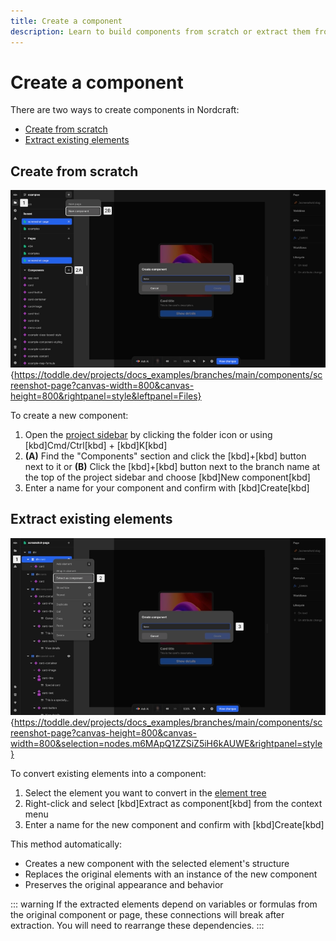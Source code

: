 ```yaml
---
title: Create a component
description: Learn to build components from scratch or extract them from existing elements to create reusable building blocks of code in your Nordcraft project.
---
```


# Create a component

There are two ways to create components in Nordcraft:

- [Create from scratch](#create-from-scratch)
- [Extract existing elements](#extract-existing-elements)

## Create from scratch

![Create from scratch|16/9](create-from-scratch.webp){https://toddle.dev/projects/docs_examples/branches/main/components/screenshot-page?canvas-width=800&canvas-height=800&rightpanel=style&leftpanel=Files}

To create a new component:

1. Open the [project sidebar](/the-editor/project-sidebar) by clicking the folder icon or using [kbd]Cmd/Ctrl[kbd] + [kbd]K[kbd]
2. **(A)** Find the "Components" section and click the [kbd]+[kbd] button next to it or
   **(B)** Click the [kbd]+[kbd] button next to the branch name at the top of the project sidebar and choose [kbd]New component[kbd]
3. Enter a name for your component and confirm with [kbd]Create[kbd]

## Extract existing elements

![Extract as component|16/9](extract-as-component.webp){https://toddle.dev/projects/docs_examples/branches/main/components/screenshot-page?canvas-height=800&canvas-width=800&selection=nodes.m6MApQ1ZZSiZ5iH6kAUWE&rightpanel=style}

To convert existing elements into a component:

1. Select the element you want to convert in the [element tree](/the-editor/element-tree)
2. Right-click and select [kbd]Extract as component[kbd] from the context menu
3. Enter a name for the new component and confirm with [kbd]Create[kbd]

This method automatically:

- Creates a new component with the selected element's structure
- Replaces the original elements with an instance of the new component
- Preserves the original appearance and behavior

::: warning
If the extracted elements depend on variables or formulas from the original component or page, these connections will break after extraction. You will need to rearrange these dependencies.
:::
